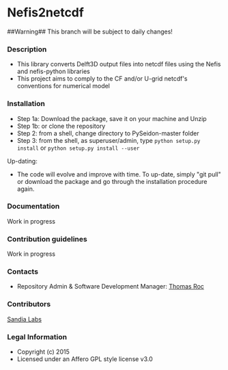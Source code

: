Nefis2netcdf
================
##Warning##
This branch will be subject to daily changes!

### Description ###
* This library converts Delft3D output files into netcdf files using the Nefis and nefis-python libraries
* This project aims to comply to the CF and/or U-grid netcdf's conventions for numerical model 

### Installation ###
* Step 1a: Download the package, save it on your machine and Unzip
* Step 1b: or clone the repository
* Step 2: from a shell, change directory to PySeidon-master folder
* Step 3: from the shell, as superuser/admin, type `python setup.py install`
  or `python setup.py install --user`

Up-dating:
* The code will evolve and improve with time. To up-date, simply "git pull" or download the package
  and go through the installation procedure again.

### Documentation ###
Work in progress

### Contribution guidelines ###
Work in progress

### Contacts ###
* Repository Admin & Software Development Manager: [Thomas Roc](info@electricbrain.fr)

### Contributors ###
[Sandia Labs](http://energy.sandia.gov/energy/renewable-energy/water-power/)

### Legal Information ###
* Copyright (c) 2015
* Licensed under an Affero GPL style license v3.0